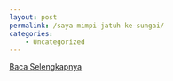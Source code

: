 ```yaml
---
layout: post
permalink: /saya-mimpi-jatuh-ke-sungai/
categories:
    - Uncategorized
---
```


[Baca Selengkapnya](/03)